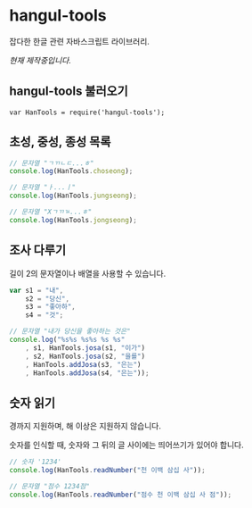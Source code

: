 # hangul-tools
잡다한 한글 관련 자바스크립트 라이브러리.

*현재 제작중입니다.*

## hangul-tools 불러오기
`var HanTools = require('hangul-tools');`

## 초성, 중성, 종성 목록
```js
// 문자열 "ㄱㄲㄴㄷ...ㅎ"
console.log(HanTools.choseong);

// 문자열 "ㅏ...ㅣ"
console.log(HanTools.jungseong);

// 문자열 "Xㄱㄲㄳ...ㅎ"
console.log(HanTools.jongseong);
```

## 조사 다루기
길이 2의 문자열이나 배열을 사용할 수 있습니다.

```js
var s1 = "내",
	s2 = "당신",
	s3 = "좋아하",
	s4 = "것";

// 문자열 "내가 당신을 좋아하는 것은"
console.log("%s%s %s%s %s %s"
	, s1, HanTools.josa(s1, "이가")
	, s2, HanTools.josa(s2, "을를")
	, HanTools.addJosa(s3, "은는")
	, HanTools.addJosa(s4, "은는"));
```

## 숫자 읽기
경까지 지원하며, 해 이상은 지원하지 않습니다.

숫자를 인식할 때, 숫자와 그 뒤의 글 사이에는 띄어쓰기가 있어야 합니다.

```js
// 숫자 '1234'
console.log(HanTools.readNumber("천 이백 삼십 사"));

// 문자열 "점수 1234점"
console.log(HanTools.readNumber("점수 천 이백 삼십 사 점"));
```
